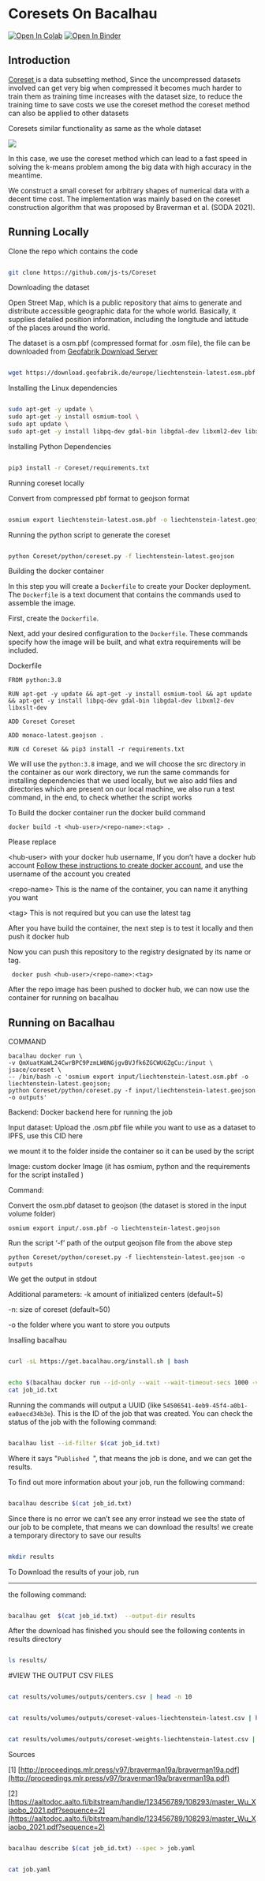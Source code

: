# Coresets On Bacalhau 


[![Open In Colab](https://colab.research.google.com/assets/colab-badge.svg)](https://colab.research.google.com/github/bacalhau-project/examples/blob/main/Coreset/BIDS/index.ipynb)
[![Open In Binder](https://mybinder.org/badge.svg)](https://mybinder.org/v2/gh/bacalhau-project/examples/HEAD?labpath=miscellaneous/Coreset/index.ipynb)

## **Introduction**

[Coreset ](https://arxiv.org/abs/2011.09384)is a data subsetting method, Since the uncompressed datasets involved can get very big when compressed it becomes much harder to train them as training time increases with the dataset size, to reduce the training time to save costs we use the coreset method the coreset method can also be applied to other datasets

Coresets similar functionality as same as the whole dataset

![](https://i.imgur.com/AQDLMXn.png)

In this case, we use the coreset method which can lead to a fast speed in solving the k-means problem among the big data with high accuracy in the meantime.

We construct a small coreset for arbitrary shapes of numerical data with a decent time cost. The implementation was mainly based on the coreset construction algorithm that was proposed by Braverman et al. (SODA 2021).


## **Running Locally**

Clone the repo which contains the code



```bash

git clone https://github.com/js-ts/Coreset
```


Downloading the dataset

Open Street Map, which is a public repository that aims to generate and distribute accessible geographic data for the whole world. Basically, it supplies detailed position information, including the longitude and latitude of the places around the world. 

 The dataset is a osm.pbf (compressed format for .osm file), the file can be downloaded from [Geofabrik Download Server](https://download.geofabrik.de/) 



```bash

wget https://download.geofabrik.de/europe/liechtenstein-latest.osm.pbf -o liechtenstein-latest.osm.pbf
```


Installing the Linux dependencies



```bash

sudo apt-get -y update \
sudo apt-get -y install osmium-tool \
sudo apt update \
sudo apt-get -y install libpq-dev gdal-bin libgdal-dev libxml2-dev libxslt-dev
```

Installing Python Dependencies



```bash

pip3 install -r Coreset/requirements.txt
```

Running coreset locally

Convert from compressed pbf format to geojson format


```bash

osmium export liechtenstein-latest.osm.pbf -o liechtenstein-latest.geojson
```

 Running the python script to generate the coreset


```bash

python Coreset/python/coreset.py -f liechtenstein-latest.geojson
```

Building the docker container

In this step you will create a  `Dockerfile` to create your Docker deployment. The `Dockerfile` is a text document that contains the commands used to assemble the image.

First, create the `Dockerfile`.

Next, add your desired configuration to the `Dockerfile`. These commands specify how the image will be built, and what extra requirements will be included.

Dockerfile


```
FROM python:3.8

RUN apt-get -y update && apt-get -y install osmium-tool && apt update && apt-get -y install libpq-dev gdal-bin libgdal-dev libxml2-dev libxslt-dev

ADD Coreset Coreset

ADD monaco-latest.geojson .

RUN cd Coreset && pip3 install -r requirements.txt
```


We will use the `python:3.8` image, and we will choose the src directory in the container as our work directory, we run the same commands for installing dependencies that we used locally, but we also add files and directories which are present on our local machine, we also run a test command, in the end, to check whether the script works

To Build the docker container run the docker build command


```
docker build -t <hub-user>/<repo-name>:<tag> .
```


Please replace

&lt;hub-user> with your docker hub username, If you don’t have a docker hub account [Follow these instructions to create docker account](https://docs.docker.com/docker-id/), and use the username of the account you created

&lt;repo-name> This is the name of the container, you can name it anything you want

&lt;tag> This is not required but you can use the latest tag

After you have build the container, the next step is to test it locally and then push it docker hub

Now you can push this repository to the registry designated by its name or tag.


```
 docker push <hub-user>/<repo-name>:<tag>
```


After the repo image has been pushed to docker hub, we can now use the container for running on bacalhau


## Running on Bacalhau

COMMAND


```
bacalhau docker run \
-v QmXuatKaWL24CwrBPC9PzmLW8NGjgvBVJfk6ZGCWUGZgCu:/input \
jsace/coreset \
-- /bin/bash -c 'osmium export input/liechtenstein-latest.osm.pbf -o liechtenstein-latest.geojson;
python Coreset/python/coreset.py -f input/liechtenstein-latest.geojson -o outputs'
```


Backend: Docker backend here for running the job

Input dataset: Upload the .osm.pbf file while you want to use as a dataset to IPFS, use this CID here 

we mount it to the folder inside the container so it can be used by the script

Image: custom docker Image (it has osmium, python and the requirements for the script installed )

Command:

Convert the osm.pbf dataset to geojson (the dataset is stored in the input volume folder)


```
osmium export input/.osm.pbf -o liechtenstein-latest.geojson
```


Run the script ‘-f’ path of the output geojson file from the above step


```
python Coreset/python/coreset.py -f liechtenstein-latest.geojson -o outputs
```


We get the output in stdout

Additional parameters: -k amount of initialized centers (default=5)

-n: size of coreset (default=50)

-o the folder where you want to store you outputs

Insalling bacalhau


```bash

curl -sL https://get.bacalhau.org/install.sh | bash
```


```bash

echo $(bacalhau docker run --id-only --wait --wait-timeout-secs 1000 -v QmXuatKaWL24CwrBPC9PzmLW8NGjgvBVJfk6ZGCWUGZgCu:/input jsace/coreset -- /bin/bash -c 'osmium export input/liechtenstein-latest.osm.pbf -o liechtenstein-latest.geojson; python Coreset/python/coreset.py -f liechtenstein-latest.geojson -o outputs') > job_id.txt
cat job_id.txt
```


Running the commands will output a UUID (like `54506541-4eb9-45f4-a0b1-ea0aecd34b3e`). This is the ID of the job that was created. You can check the status of the job with the following command:



```bash

bacalhau list --id-filter $(cat job_id.txt)
```


Where it says "`Published `", that means the job is done, and we can get the results.

To find out more information about your job, run the following command:


```bash

bacalhau describe $(cat job_id.txt)
```

Since there is no error we can’t see any error instead we see the state of our job to be complete, that means 
we can download the results!
we create a temporary directory to save our results


```bash

mkdir results
```

To Download the results of your job, run 

---

the following command:


```bash

bacalhau get  $(cat job_id.txt)  --output-dir results
```

After the download has finished you should 
see the following contents in results directory


```bash

ls results/
```

#VIEW THE OUTPUT CSV FILES


```bash

cat results/volumes/outputs/centers.csv | head -n 10
```


```bash

cat results/volumes/outputs/coreset-values-liechtenstein-latest.csv | head -n 10
```


```bash

cat results/volumes/outputs/coreset-weights-liechtenstein-latest.csv | head -n 10
```


Sources

[1] [http://proceedings.mlr.press/v97/braverman19a/braverman19a.pdf](http://proceedings.mlr.press/v97/braverman19a/braverman19a.pdf)

[2][https://aaltodoc.aalto.fi/bitstream/handle/123456789/108293/master_Wu_Xiaobo_2021.pdf?sequence=2](https://aaltodoc.aalto.fi/bitstream/handle/123456789/108293/master_Wu_Xiaobo_2021.pdf?sequence=2)



```bash

bacalhau describe $(cat job_id.txt) --spec > job.yaml
```


```bash

cat job.yaml
```

